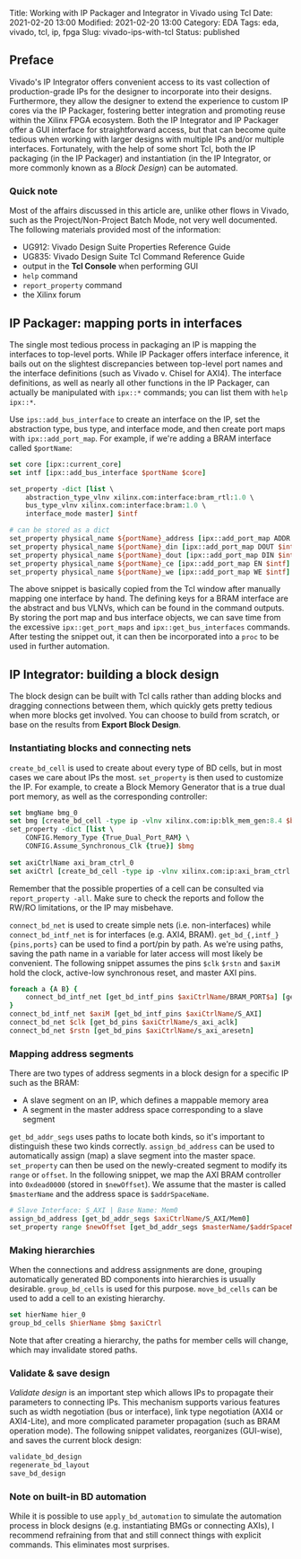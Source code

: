 Title: Working with IP Packager and Integrator in Vivado using Tcl
Date: 2021-02-20 13:00
Modified: 2021-02-20 13:00
Category: EDA
Tags: eda, vivado, tcl, ip, fpga
Slug: vivado-ips-with-tcl
Status: published

## Preface

Vivado's IP Integrator offers convenient access to its vast collection of production-grade IPs for the designer to incorporate into their designs.  Furthermore, they allow the designer to extend the experience to custom IP cores via the IP Packager, fostering better integration and promoting reuse within the Xilinx FPGA ecosystem.  Both the IP Integrator and IP Packager offer a GUI interface for straightforward access, but that can become quite tedious when working with larger designs with multiple IPs and/or multiple interfaces.  Fortunately, with the help of some short Tcl, both the IP packaging (in the IP Packager) and instantiation (in the IP Integrator, or more commonly known as a _Block Design_) can be automated.

### Quick note

Most of the affairs discussed in this article are, unlike other flows in Vivado, such as the Project/Non-Project Batch Mode, not very well documented.  The following materials provided most of the information:

- UG912: Vivado Design Suite Properties Reference Guide
- UG835: Vivado Design Suite Tcl Command Reference Guide
- output in the __Tcl Console__ when performing GUI 
- `help` command
- `report_property` command
- the Xilinx forum

## IP Packager: mapping ports in interfaces

The single most tedious process in packaging an IP is mapping the interfaces to top-level ports.  While IP Packager offers interface inference, it bails out on the slightest discrepancies between top-level port names and the interface definitions (such as Vivado v. Chisel for AXI4).  The interface definitions, as well as nearly all other functions in the IP Packager, can actually be manipulated with `ipx::*` commands; you can list them with `help ipx::*`.

Use `ips::add_bus_interface` to create an interface on the IP, set the abstraction type, bus type, and interface mode, and then create port maps with `ipx::add_port_map`.  For example, if we're adding a BRAM interface called `$portName`:

```tcl
set core [ipx::current_core]
set intf [ipx::add_bus_interface $portName $core]

set_property -dict [list \
    abstraction_type_vlnv xilinx.com:interface:bram_rtl:1.0 \
    bus_type_vlnv xilinx.com:interface:bram:1.0 \
    interface_mode master] $intf

# can be stored as a dict
set_property physical_name ${portName}_address [ipx::add_port_map ADDR $intf]
set_property physical_name ${portName}_din [ipx::add_port_map DOUT $intf]
set_property physical_name ${portName}_dout [ipx::add_port_map DIN $intf]
set_property physical_name ${portName}_ce [ipx::add_port_map EN $intf]
set_property physical_name ${portName}_we [ipx::add_port_map WE $intf]
```

The above snippet is basically copied from the Tcl window after manually mapping one interface by hand.  The defining keys for a BRAM interface are the abstract and bus VLNVs, which can be found in the command outputs.  By storing the port map and bus interface objects, we can save time from the excessive `ipx::get_port_maps` and `ipx::get_bus_interfaces` commands.  After testing the snippet out, it can then be incorporated into a `proc` to be used in further automation.

## IP Integrator: building a block design

The block design can be built with Tcl calls rather than adding blocks and dragging connections between them, which quickly gets pretty tedious when more blocks get involved.  You can choose to build from scratch, or base on the results from __Export Block Design__.

### Instantiating blocks and connecting nets

`create_bd_cell` is used to create about every type of BD cells, but in most cases we care about IPs the most.  `set_property` is then used to customize the IP.  For example, to create a Block Memory Generator that is a true dual port memory, as well as the corresponding controller:

```tcl
set bmgName bmg_0
set bmg [create_bd_cell -type ip -vlnv xilinx.com:ip:blk_mem_gen:8.4 $bmgName]
set_property -dict [list \
    CONFIG.Memory_Type {True_Dual_Port_RAM} \
    CONFIG.Assume_Synchronous_Clk {true}] $bmg
    
set axiCtrlName axi_bram_ctrl_0
set axiCtrl [create_bd_cell -type ip -vlnv xilinx.com:ip:axi_bram_ctrl:4.1 $axiCtrlName]
```

Remember that the possible properties of a cell can be consulted via `report_property -all`.  Make sure to check the reports and follow the RW/RO limitations, or the IP may misbehave.

`connect_bd_net` is used to create simple nets (i.e. non-interfaces) while `connect_bd_intf_net` is for interfaces (e.g. AXI4, BRAM).  `get_bd_{,intf_}{pins,ports}` can be used to find a port/pin by path.  As we're using paths, saving the path name in a variable for later access will most likely be convenient.  The following snippet assumes the pins `$clk` `$rstn` and `$axiM` hold the clock, active-low synchronous reset, and master AXI pins.

```tcl
foreach a {A B} {
    connect_bd_intf_net [get_bd_intf_pins $axiCtrlName/BRAM_PORT$a] [get_bd_intf_pins $bmgName/BRAM_PORT$a]
}
connect_bd_intf_net $axiM [get_bd_intf_pins $axiCtrlName/S_AXI]
connect_bd_net $clk [get_bd_pins $axiCtrlName/s_axi_aclk]
connect_bd_net $rstn [get_bd_pins $axiCtrlName/s_axi_aresetn]
```

### Mapping address segments

There are two types of address segments in a block design for a specific IP such as the BRAM: 

- A slave segment on an IP, which defines a mappable memory area
- A segment in the master address space corresponding to a slave segment

`get_bd_addr_segs` uses paths to locate both kinds, so it's important to distinguish these two kinds correctly.  `assign_bd_address` can be used to automatically assign (map) a slave segment into the master space.  `set_property` can then be used on the newly-created segment to modify its `range` or `offset`.  In the following snippet, we map the AXI BRAM controller into `0xdead0000` (stored in `$newOffset`).  We assume that the master is called `$masterName` and the address space is `$addrSpaceName`.

```tcl
# Slave Interface: S_AXI | Base Name: Mem0
assign_bd_address [get_bd_addr_segs $axiCtrlName/S_AXI/Mem0]
set_property range $newOffset [get_bd_addr_segs $masterName/$addrSpaceName/SEG_${axiCtrlName}_Mem0]
```

### Making hierarchies

When the connections and address assignments are done, grouping automatically generated BD components into hierarchies is usually desirable.  `group_bd_cells` is used for this purpose.  `move_bd_cells` can be used to add a cell to an existing hierarchy.

```tcl
set hierName hier_0
group_bd_cells $hierName $bmg $axiCtrl
```

Note that after creating a hierarchy, the paths for member cells will change, which may invalidate stored paths.

### Validate & save design

_Validate design_ is an important step which allows IPs to propagate their parameters to connecting IPs.  This mechanism supports various features such as width negotiation (bus or interface), link type negotiation (AXI4 or AXI4-Lite), and more complicated parameter propagation (such as BRAM operation mode).  The following snippet validates, reorganizes (GUI-wise), and saves the current block design:

```tcl
validate_bd_design
regenerate_bd_layout
save_bd_design
```

### Note on built-in BD automation

While it is possible to use `apply_bd_automation` to simulate the automation process in block designs (e.g. instantiating BMGs or connecting AXIs), I recommend refraining from that and still connect things with explicit commands.  This eliminates most surprises.